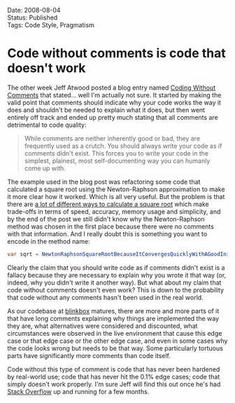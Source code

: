 Date: 2008-08-04  
Status: Published  
Tags: Code Style, Pragmatism  

# Code without comments is code that doesn't work
    
The other week Jeff Atwood posted a blog entry named [Coding Without Comments](http://www.codinghorror.com/blog/archives/001150.html) that stated... well I'm actually not sure. It started by making the valid point that comments should indicate why your code works the way it does and shouldn't be needed to explain what it does, but then went entirely off track and ended up pretty much stating that all comments are detrimental to code quality:

> While comments are neither inherently good or bad, they are frequently used as a crutch. You should always write your code as if comments didn't exist. This forces you to write your code in the simplest, plainest, most self-documenting way you can humanly come up with.

The example used in the blog post was refactoring some code that calculated a square root using the Newton-Raphson approximation to make it more clear how it worked. Which is all very useful. But the problem is that there are [a lot of different ways to calculate a square root](http://en.wikipedia.org/wiki/Methods_of_computing_square_roots) which make trade-offs in terms of speed, accuracy, memory usage and simplicity, and by the end of the post we still didn't know why the Newton-Raphson method was chosen in the first place because there were no comments with that information. And I really doubt this is something you want to encode in the method name:

~~~ csharp
var sqrt = NewtonRaphsonSquareRootBecauseItConvergesQuicklyWithAGoodInitialGuess(n);
~~~

Clearly the claim that you should write code as if comments didn't exist is a fallacy because they are necessary to explain why you wrote it that way (or, indeed, why you didn't write it another way). But what about my claim that code without comments doesn't even work? This is down to the probability that code without any comments hasn't been used in the real world.

As our codebase at [blinkbox](http://www.blinkbox.com/) matures, there are more and more parts of it that have long comments explaining why things are implemented the way they are, what alternatives were considered and discounted, what circumstances were observed in the live environment that cause this edge case or that edge case or the other edge case, and even in some cases why the code looks wrong but needs to be that way. Some particularly tortuous parts have significantly more comments than code itself.

Code without this type of comment is code that has never been hardened by real-world use; code that has never hit the 0.1% edge cases; code that simply doesn't work properly. I'm sure Jeff will find this out once he's had [Stack Overflow](http://stackoverflow.com) up and running for a few months.